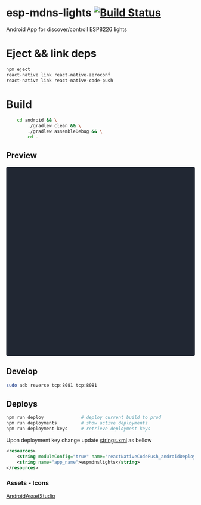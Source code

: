 # esp-mdns-lights [![Build Status](https://travis-ci.org/aenniw/esp-mdns-lights.svg?branch=master)](https://travis-ci.org/aenniw/esp-mdns-lights)

Android App for discover/controll ESP8226 lights

# Eject && link deps

```bash
npm eject
react-native link react-native-zeroconf
react-native link react-native-code-push
```

# Build

```bash
    cd android && \
        ./gradlew clean && \
        ./gradlew assembleDebug && \
        cd -
```

## Preview

<div data-snack-id="@git/github.com/aenniw/esp-mdns-lights@develop" data-snack-platform="android" data-snack-preview="false" data-snack-theme="dark" style="overflow:hidden;background:#212733;border:1px solid rgba(0,0,0,.08);border-radius:4px;height:505px;width:100%"></div>
<script async src="https://snack.expo.io/embed.js"></script>

## Develop

```bash
sudo adb reverse tcp:8081 tcp:8081
```

## Deploys

```bash
npm run deploy              # deploy current build to prod
npm run deployments         # show active deployments
npm run deployment-keys     # retrieve deployment keys
```

Upon deployment key change update [strings.xml](./android/app/src/main/res/values/strings.xml) as bellow

```xml
<resources>
    <string moduleConfig="true" name="reactNativeCodePush_androidDeploymentKey">deployment key/string>
    <string name="app_name">espmdnslights</string>
</resources>
```

### Assets - Icons

[AndroidAssetStudio](http://romannurik.github.io/AndroidAssetStudio/index.html)
